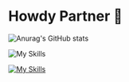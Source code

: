 # Howdy Partner 👾 
![Anurag's GitHub stats](https://github-readme-stats.vercel.app/api?username=sherifElhabibi&theme=outrun&show_icons=true) 






![My Skills](https://skillicons.dev/icons?i=js,html,css,jquery,bootstrap,sass)



[![My Skills](https://skillicons.dev/icons?i=java,kotlin,js,figma&theme=light)](https://skillicons.dev)
